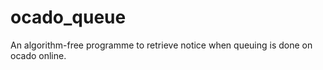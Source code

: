 # ocado_queue
An algorithm-free programme to retrieve notice when queuing is done on ocado online. 
